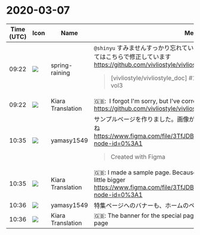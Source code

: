# 2020-03-07

|Time (UTC)|Icon|Name|Message|
|---|---|---|---|
|09:22|![](https://secure.gravatar.com/avatar/1ac180f0868137292905c311b5fff781.jpg?s=72&d=https%3A%2F%2Fa.slack-edge.com%2Fdf10d%2Fimg%2Favatars%2Fava_0021-72.png)|spring-raining|`@shinyu` すみませんすっかり忘れていましたが、リンクの相対パスの件についてはこちらで修正しています <https://github.com/vivliostyle/vivliostyle_doc/pull/1><br><blockquote>[vivliostyle/vivliostyle_doc] #1 Fix path of vivliostyle-user-group-vol3</blockquote>|
|09:22|![](https://avatars.slack-edge.com/2019-08-21/732685848020_f3f20736795184660348_72.png)|Kiara Translation|🇬🇧:  I forgot I'm sorry, but I've corrected the relative path of the link here <https://github.com/vivliostyle/vivliostyle_doc/pull/1>|
|10:35|![](https://secure.gravatar.com/avatar/b2dffef7ce30f6f8f399f2a172229711.jpg?s=72&d=https%3A%2F%2Fa.slack-edge.com%2Fdf10d%2Fimg%2Favatars%2Fava_0012-72.png)|yamasy1549|サンプルページを作りました。画像がたくさんあるので分量多めに見えますね<br><https://www.figma.com/file/3TfJDBv859MMhQkKaPeDAP/vivliostyle.org?node-id=0%3A1><br><blockquote>Created with Figma</blockquote>|
|10:35|![](https://avatars.slack-edge.com/2019-08-21/732685848020_f3f20736795184660348_72.png)|Kiara Translation|🇬🇧: I made a sample page. Because there are many images, it looks a little bigger<br><https://www.figma.com/file/3TfJDBv859MMhQkKaPeDAP/vivliostyle.org?node-id=0%3A1>|
|10:36|![](https://secure.gravatar.com/avatar/b2dffef7ce30f6f8f399f2a172229711.jpg?s=72&d=https%3A%2F%2Fa.slack-edge.com%2Fdf10d%2Fimg%2Favatars%2Fava_0012-72.png)|yamasy1549|特集ページへのバナーも、ホームのページに置きました|
|10:36|![](https://avatars.slack-edge.com/2019-08-21/732685848020_f3f20736795184660348_72.png)|Kiara Translation|🇬🇧: The banner for the special page has also been placed on the home page|
